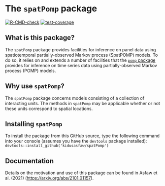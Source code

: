 # The `spatPomp` package

[![R-CMD-check](https://github.com/kidusasfaw/spatPomp/actions/workflows/r-cmd-check.yml/badge.svg)](https://github.com/kidusasfaw/spatPomp/actions/workflows/r-cmd-check.yml)
[![test-coverage](https://github.com/kidusasfaw/spatPomp/actions/workflows/test-coverage.yml/badge.svg)](https://github.com/kidusasfaw/spatPomp/actions/workflows/test-coverage.yml)

## What is this package?
The `spatPomp` package provides facilities for inference on panel data using spatiotemporal partially-observed Markov process (SpatPOMP) models.
To do so, it relies on and extends a number of facilities that the [`pomp` package](https://kingaa.github.io/pomp/) provides for inference on time series data using partially-observed Markov process (POMP) models.

## Why use `spatPomp`?
The `spatPomp` package concerns models consisting of a collection of interacting units.
The methods in `spatPomp` may be applicable whether or not these units correspond to spatial locations.

## Installing `spatPomp`
To install the package from this GitHub source, type the following command into your console (assumes you have the `devtools` package installed):
`devtools::install_github('kidusasfaw/spatPomp')`

## Documentation
Details on the motivation and use of this package can be found in Asfaw et al. (2021) (https://arxiv.org/abs/2101.01157).

